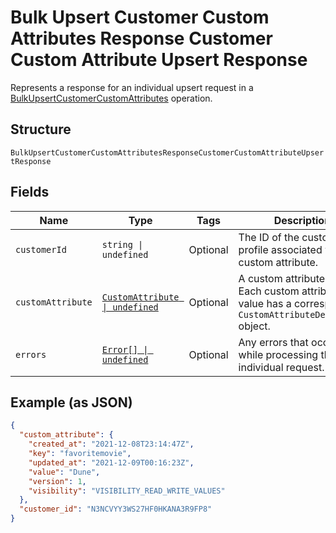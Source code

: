 
# Bulk Upsert Customer Custom Attributes Response Customer Custom Attribute Upsert Response

Represents a response for an individual upsert request in a [BulkUpsertCustomerCustomAttributes](../../doc/api/customer-custom-attributes.md#bulk-upsert-customer-custom-attributes) operation.

## Structure

`BulkUpsertCustomerCustomAttributesResponseCustomerCustomAttributeUpsertResponse`

## Fields

| Name | Type | Tags | Description |
|  --- | --- | --- | --- |
| `customerId` | `string \| undefined` | Optional | The ID of the customer profile associated with the custom attribute. |
| `customAttribute` | [`CustomAttribute \| undefined`](../../doc/models/custom-attribute.md) | Optional | A custom attribute value. Each custom attribute value has a corresponding<br>`CustomAttributeDefinition` object. |
| `errors` | [`Error[] \| undefined`](../../doc/models/error.md) | Optional | Any errors that occurred while processing the individual request. |

## Example (as JSON)

```json
{
  "custom_attribute": {
    "created_at": "2021-12-08T23:14:47Z",
    "key": "favoritemovie",
    "updated_at": "2021-12-09T00:16:23Z",
    "value": "Dune",
    "version": 1,
    "visibility": "VISIBILITY_READ_WRITE_VALUES"
  },
  "customer_id": "N3NCVYY3WS27HF0HKANA3R9FP8"
}
```

